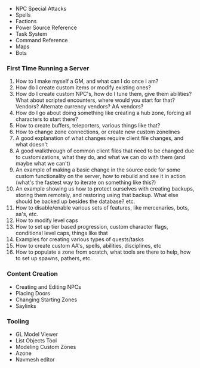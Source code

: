* NPC Special Attacks
* Spells
* Factions
* Power Source Reference
* Task System
* Command Reference
* Maps
* Bots

### First Time Running a Server
1. How to I make myself a GM, and what can I do once I am?
2. How do I create custom items or modify existing ones?
3. How do I create custom NPC's, how do I tune them, give them abilities? What about scripted encounters, where would you start for that? Vendors? Alternate currency vendors? AA vendors?
4. How do I go about doing something like creating a hub zone, forcing all characters to start there?
5. How to create buffers, teleporters, various things like that?
6. How to change zone connections, or create new custom zonelines
7. A good explanation of what changes require client file changes, and what doesn't
8. A good walkthrough of common client files that need to be changed due to customizations, what they do, and what we can do with them (and maybe what we can't)
9. An example of making a basic change in the source code for some custom functionality on the server, how to rebuild and see it in action (what's the fastest way to iterate on something like this?)
10. An example showing us how to protect ourselves with creating backups, storing them remotely, and restoring using that backup. What else should be backed up besides the database? etc.
11. How to disable/enable various sets of features, like mercenaries, bots, aa's, etc.
12. How to modify level caps
13. How to set up tier based progression, custom character flags, conditional level caps, things like that
14. Examples for creating various types of quests/tasks
15. How to create custom AA's, spells, abilities, disciplines, etc
16. How to populate a zone from scratch, what tools are there to help, how to set up spawns, pathers, etc.

### Content Creation
* Creating and Editing NPCs
* Placing Doors
* Changing Starting Zones
* Saylinks

### Tooling

* GL Model Viewer
* List Objects Tool
* Modeling Custom Zones
* Azone
* Navmesh editor